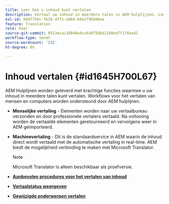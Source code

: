 ```yaml
---
title: Leer hoe u inhoud kunt vertalen
description: Vertaal uw inhoud in meerdere talen in AEM hulplijnen. Leer meer over de workflows voor het vertalen van mensen en machines.
exl-id: 88df750c-fb26-47f1-a884-b9e2f96b96ea
feature: Translation
role: User
source-git-commit: 0513ecac38840a4cc649758bd1180edff1f8aed1
workflow-type: tm+mt
source-wordcount: '132'
ht-degree: 0%

---
```


# Inhoud vertalen {#id1645H700L67}

AEM Hulplijnen worden geleverd met krachtige functies waarmee u uw inhoud in meerdere talen kunt vertalen. Workflows voor het vertalen van mensen en computers worden ondersteund door AEM hulplijnen.

- **Menselijke vertaling** - Elementen worden naar uw vertaalbureau verzonden en door professionele vertalers vertaald. Na voltooiing worden de vertaalde elementen geretourneerd en vervolgens weer in AEM geïmporteerd.

- **Machinevertaling** - Dit is de standaardservice in AEM waarin de inhoud direct wordt vertaald met de automatische vertaling in real-time. AEM biedt de mogelijkheid verbinding te maken met Microsoft Translator.

  >[!NOTE]
  >
  > Microsoft Translator is alleen beschikbaar als proefversie.


- **[Aanbevolen procedures voor het vertalen van inhoud](translation-first-time.md)**

- **[Vertaalstatus weergeven](translation-view-trans-state-6234.md)**

- **[Gewijzigde onderwerpen vertalen](translation-modified-topics-6234.md)**
